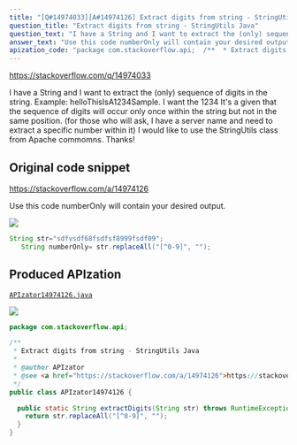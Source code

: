 ```yaml
---
title: "[Q#14974033][A#14974126] Extract digits from string - StringUtils Java"
question_title: "Extract digits from string - StringUtils Java"
question_text: "I have a String and I want to extract the (only) sequence of digits in the string. Example: helloThisIsA1234Sample. I want the 1234 It's a given that the sequence of digits will occur only once within the string but not in the same position. (for those who will ask, I have a server name and need to extract a specific number within it) I would like to use the StringUtils class from Apache commomns. Thanks!"
answer_text: "Use this code numberOnly will contain your desired output."
apization_code: "package com.stackoverflow.api;  /**  * Extract digits from string - StringUtils Java  *  * @author APIzator  * @see <a href=\"https://stackoverflow.com/a/14974126\">https://stackoverflow.com/a/14974126</a>  */ public class APIzator14974126 {    public static String extractDigits(String str) throws RuntimeException {     return str.replaceAll(\"[^0-9]\", \"\");   } }"
---
```


https://stackoverflow.com/q/14974033

I have a String and I want to extract the (only) sequence of digits in the string.
Example:
helloThisIsA1234Sample.
I want the 1234
It&#x27;s a given that the sequence of digits will occur only once within the string but not in the same position.
(for those who will ask, I have a server name and need to extract a specific number within it)
I would like to use the StringUtils class from Apache commomns.
Thanks!



## Original code snippet

https://stackoverflow.com/a/14974126

Use this code numberOnly will contain your desired output.

<div class="code-logo"><img src="/stackoverflow.png" /></div>

```java
String str="sdfvsdf68fsdfsf8999fsdf09";
   String numberOnly= str.replaceAll("[^0-9]", "");
```

## Produced APIzation

[`APIzator14974126.java`](https://github.com/pasqualesalza/apization-temp-data/raw/master/search/APIzator14974126.java)

<div class="code-logo"><img src="/apizator.png" /></div>

```java
package com.stackoverflow.api;

/**
 * Extract digits from string - StringUtils Java
 *
 * @author APIzator
 * @see <a href="https://stackoverflow.com/a/14974126">https://stackoverflow.com/a/14974126</a>
 */
public class APIzator14974126 {

  public static String extractDigits(String str) throws RuntimeException {
    return str.replaceAll("[^0-9]", "");
  }
}

```